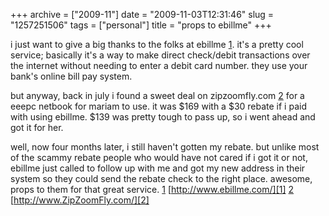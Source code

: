 +++
archive = ["2009-11"]
date = "2009-11-03T12:31:46"
slug = "1257251506"
tags = ["personal"]
title = "props to ebillme"
+++

i just want to give a big thanks to the folks at ebillme [1]. it's
a pretty cool service; basically it's a way to make direct check/debit
transactions over the internet without needing to enter a debit card
number. they use your bank's online bill pay system.

but anyway, back in july i found a sweet deal on zipzoomfly.com [2] for
a eeepc netbook for mariam to use. it was $169 with a $30 rebate if i paid
with using ebillme. $139 was pretty tough to pass up, so i went ahead and
got it for her.

well, now four months later, i still haven't gotten my rebate. but unlike
most of the scammy rebate people who would have not cared if i got it or
not, ebillme just called to follow up with me and got my new address in
their system so they could send the rebate check to the right place.
awesome, props to them for that great service. [1]
[http://www.ebillme.com/][1] [2] [http://www.ZipZoomFly.com/][2]

[1]: http://www.ebillme.com/
[2]: http://www.ZipZoomFly.com/jsp/Home.jsp

